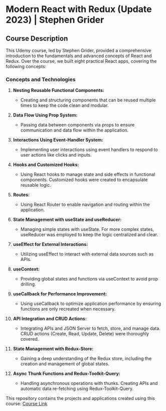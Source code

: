
# Modern React with Redux (Update 2023) | Stephen Grider

## Course Description

This Udemy course, led by Stephen Grider, provided a comprehensive introduction to the fundamentals and advanced concepts of React and Redux. Over the course, we built eight practical React apps, covering the following concepts:

### Concepts and Technologies

1. **Nesting Reusable Functional Components:**
   - Creating and structuring components that can be reused multiple times to keep the code clean and modular.

2. **Data Flow Using Prop System:**
   - Passing data between components via props to ensure communication and data flow within the application.

3. **Interactions Using Event-Handler System:**
   - Implementing user interactions using event handlers to respond to user actions like clicks and inputs.

4. **Hooks and Customized Hooks:**
   - Using React hooks to manage state and side effects in functional components. Customized hooks were created to encapsulate reusable logic.

5. **Routes:**
   - Using React Router to enable navigation and routing within the application.

6. **State Management with useState and useReducer:**
   - Managing simple states with useState. For more complex states, useReducer was employed to keep the logic centralized and clear.

7. **useEffect for External Interactions:**
   - Utilizing useEffect to interact with external data sources such as APIs.

8. **useContext:**
   - Providing global states and functions via useContext to avoid prop drilling.

9. **useCallback for Performance Improvement:**
   - Using useCallback to optimize application performance by ensuring functions are only recreated when necessary.

10. **API Integration and CRUD Actions:**
    - Integrating APIs and JSON Server to fetch, store, and manage data. CRUD actions (Create, Read, Update, Delete) were thoroughly covered.

11. **State Management with Redux-Store:**
    - Gaining a deep understanding of the Redux store, including the creation and management of global states.

12. **Async Thunk Functions and Redux-Toolkit-Query:**
    - Handling asynchronous operations with thunks. Creating APIs and automatic data re-fetching using Redux-Toolkit-Query.



This repository contains the projects and applications created using this course: [Course Link](https://www.udemy.com/course/react-redux/?couponCode=ST18MT62524)

